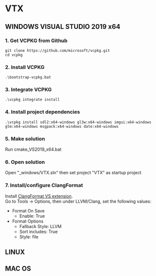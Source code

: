 # VTX
## WINDOWS VISUAL STUDIO 2019 x64

### 1. Get VCPKG from  Github
    git clone https://github.com/microsoft/vcpkg.git
    cd vcpkg
### 2. Install VCPKG
    .\bootstrap-vcpkg.bat
### 3. Integrate VCPKG
    .\vcpkg integrate install
### 4. Install project dependencies
    .\vcpkg install sdl2:x64-windows gl3w:x64-windows imgui:x64-windows glm:x64-windows msgpack:x64-windows date:x64-windows
### 5. Make solution
Run cmake_VS2019_x64.bat
### 6. Open solution
Open "_windows/VTX.sln" then set project "VTX" as startup project
### 7. Install/configure ClangFormat
Install [ClangFormat VS extension](https://marketplace.visualstudio.com/items?itemName=LLVMExtensions.ClangFormat).  
Go to Tools -> Options, then under LLVM/Clang, set the following values:
- Format On Save
	- Enable: True
- Format Options
	- Fallback Style: LLVM
	- Sort includes: True
	- Style: file

## LINUX

## MAC OS


